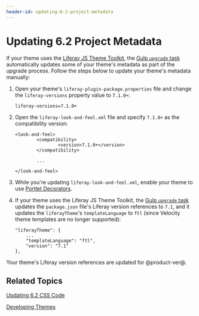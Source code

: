 ```yaml
---
header-id: updating-6-2-project-metadata
---
```


# Updating 6.2 Project Metadata

If your theme uses the 
[Liferay JS Theme Toolkit](https://github.com/liferay/liferay-themes-sdk/tree/master/packages), 
the 
[Gulp `upgrade` task](/docs/7-1/tutorials/-/knowledge_base/t/running-the-upgrade-task-for-6-2-themes) 
automatically updates some of your theme's metadata as part of the upgrade 
process. Follow the steps below to update your theme's metadata manually:

1.  Open your theme's `liferay-plugin-package.properties` file and change the 
    `liferay-versions` property value to `7.1.0+`: 

        liferay-versions=7.1.0+

2.  Open the `liferay-look-and-feel.xml` file and specify `7.1.0+` as the 
    compatibility version: 

        <look-and-feel>
                <compatibility>
                        <version>7.1.0+</version>
                </compatibility>

                ...

        </look-and-feel>
 
3.  While you're updating `liferay-look-and-feel.xml`, enable your theme to use 
    [Portlet Decorators](/docs/7-1/tutorials/-/knowledge_base/t/adding-portlet-decorators-to-a-theme).

4.  If your theme uses the Liferay JS Theme Toolkit, the 
    [Gulp `upgrade` task](/docs/7-1/tutorials/-/knowledge_base/t/running-the-upgrade-task-for-6-2-themes) 
    updates the `package.json` file's Liferay version references to `7.1`, and 
    it updates the `liferayTheme`'s `templateLanguage` to `ftl` 
    (since Velocity theme templates are no longer supported):

        "liferayTheme": {
        	...
        	"templateLanguage": "ftl",
        	"version": "7.1"
        },

Your theme's Liferay version references are updated for @product-ver@. 

## Related Topics

[Updating 6.2 CSS Code](/docs/7-1/tutorials/-/knowledge_base/t/updating-6-2-css-code)

[Developing Themes](/docs/7-1/tutorials/-/knowledge_base/t/developing-themes)
